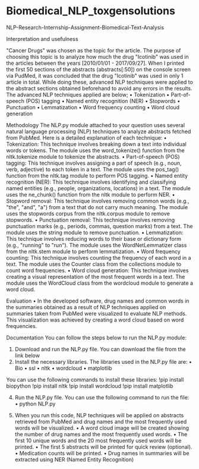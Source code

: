 # Biomedical_NLP_toxgensolutions
NLP-Research-Internship-Assignment-Biomedical-Text-Analysis

Interpretation and usefulness

"Cancer Drugs" was chosen as the topic for the article. The purpose of choosing this topic is to analyze how much the drug "Icotinib" was used in the articles between the years [2010/01/01 - 2017/09/27]. When I printed the first 50 sections of the abstracts (abstracts[:50]) on the console screen via PudMed, it was concluded that the drug "Icotinib" was used in only 1 article in total. While doing these, advanced NLP techniques were applied to the abstract sections obtained beforehand to avoid any errors in the results. The advanced NLP techniques applied are below;
•	Tokenization
•	Part-of-speech (POS) tagging
•	Named entity recognition (NER)
•	Stopwords
•	Punctuation
•	Lemmatization
•	Word frequency counting
•	Word cloud generation

  
Methodology
The NLP.py module attached to your question uses several natural language processing (NLP) techniques to analyze abstracts fetched from PubMed. Here is a detailed explanation of each technique:
•	Tokenization: This technique involves breaking down a text into individual words or tokens. The module uses the word_tokenize() function from the nltk.tokenize module to tokenize the abstracts.
•	Part-of-speech (POS) tagging: This technique involves assigning a part of speech (e.g., noun, verb, adjective) to each token in a text. The module uses the pos_tag() function from the nltk.tag module to perform POS tagging.
•	Named entity recognition (NER): This technique involves identifying and classifying named entities (e.g., people, organizations, locations) in a text. The module uses the ne_chunk() function from the nltk module to perform NER.
•	Stopword removal: This technique involves removing common words (e.g., "the", "and", "a") from a text that do not carry much meaning. The module uses the stopwords corpus from the nltk.corpus module to remove stopwords.
•	Punctuation removal: This technique involves removing punctuation marks (e.g., periods, commas, question marks) from a text. The module uses the string module to remove punctuation.
•	Lemmatization: This technique involves reducing words to their base or dictionary form (e.g., "running" to "run"). The module uses the WordNetLemmatizer class from the nltk.stem module to perform lemmatization.
•	Word frequency counting: This technique involves counting the frequency of each word in a text. The module uses the Counter class from the collections module to count word frequencies.
•	Word cloud generation: This technique involves creating a visual representation of the most frequent words in a text. The module uses the WordCloud class from the wordcloud module to generate a word cloud.

Evaluation
•	In the developed software, drug names and common words in the summaries obtained as a result of NLP techniques applied on summaries taken from PubMed were visualized to evaluate NLP methods. This visualization was achieved by creating a word cloud based on word frequencies.

Documentation
You can follow the steps below to run the NLP.py module:
1.	Download and run the NLP.py file. You can download the file from the link below
2.	Install the necessary libraries. The libraries used in the NLP.py file are:
•	Bio
•	ssl
•	nltk
•	wordcloud
•	matplotlib

You can use the following commands to install these libraries:
!pip install biopython
!pip install nltk
!pip install wordcloud
!pip install matplotlib

4.	Run the NLP.py file. You can use the following command to run the file:
•	python NLP.py


6.	When you run this code, NLP techniques will be applied on abstracts retrieved from PubMed and drug names and the most frequently used words will be visualized.
•	A word cloud image will be created showing the number of drug names and the most frequently used words.
•	The first 10 unique words and the 20 most frequently used words will be printed.
•	The first 5 abstracts will be printed for quick review (optional).
•	Medication counts will be printed.
•	Drug names in summaries will be extracted using NER (Named Entity Recognition)



